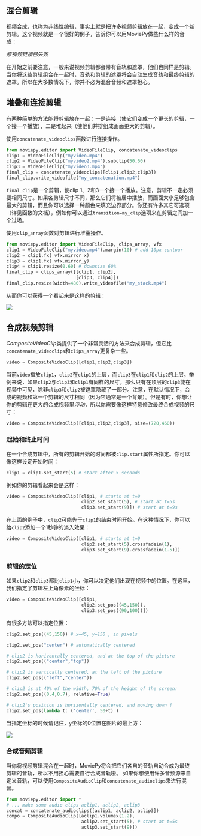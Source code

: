 ## 混合剪辑

视频合成，也称为非线性编辑，事实上就是把许多视频剪辑放在一起，变成一个新剪辑。这个视频就是一个很好的例子，告诉你可以用MoviePy做些什么样的合成：

*原视频链接已失效*

在开始之前要注意，一般来说视频剪辑都会带有音轨和遮罩，他们也同样是剪辑。当你将这些剪辑组合在一起时，音轨和剪辑的遮罩将会自动生成音轨和最终剪辑的遮罩。所以在大多数情况下，你并不必为混合音频和遮罩担心。

## 堆叠和连接剪辑

有两种简单的方法能将剪辑放在一起：一是连接（使它们变成一个更长的剪辑，一个接一个播放），二是堆起来（使他们并排组成画面更大的剪辑）。

使用`concatenate_videoclips`函数进行连接操作。

```python
from moviepy.editor import VideoFileClip, concatenate_videoclips
clip1 = VideoFileClip("myvideo.mp4")
clip2 = VideoFileClip("myvideo2.mp4").subclip(50,60)
clip3 = VideoFileClip("myvideo3.mp4")
final_clip = concatenate_videoclips([clip1,clip2,clip3])
final_clip.write_videofile("my_concatenation.mp4")
```

`final_clip`是一个剪辑，使clip 1、2和3一个接一个播放。注意，剪辑不一定必须要相同尺寸。如果各剪辑尺寸不同，那么它们将被居中播放，而画面大小足够包含最大的剪辑，而且你可以选择一种颜色来填充边界部分。你还有许多其它可选项（详见函数的文档），例如你可以通过`transition=my_clip`选项来在剪辑之间加一个过场。

使用`clip_array`函数对剪辑进行堆叠操作。

```python
from moviepy.editor import VideoFileClip, clips_array, vfx
clip1 = VideoFileClip("myvideo.mp4").margin(10) # add 10px contour
clip2 = clip1.fx( vfx.mirror_x)
clip3 = clip1.fx( vfx.mirror_y)
clip4 = clip1.resize(0.60) # downsize 60%
final_clip = clips_array([[clip1, clip2],
                          [clip3, clip4]])
final_clip.resize(width=480).write_videofile("my_stack.mp4")
```

从而你可以获得一个看起来是这样的剪辑：

![](http://zulko.github.io/moviepy/_images/stacked.jpeg)

## 合成视频剪辑

*CompositeVideoClip*类提供了一个非常灵活的方法来合成剪辑，但它比`concatenate_videoclips`和`clips_array`更复杂一些。

```python
video = CompositeVideoClip([clip1,clip2,clip3])
```

当前`video`播放`clip1`，`clip2`在`clip1`的上层，而`clip3`在`clip1`和`clip2`的上层。举例来说，如果`clip2`与`clip3`和`clip1`有同样的尺寸，那么只有在顶层的`clip3`能在视频中可见，除非`clip3`和`clip2`被遮罩隐藏了一部分。注意，在默认情况下，合成的视频和第一个剪辑的尺寸相同（因为它通常是一个背景）。但是有时，你想让你的剪辑在更大的合成视频里*浮动*，所以你需要像这样特意修改最终合成视频的尺寸：

```python
video = CompositeVideoClip([clip1,clip2,clip3], size=(720,460))
```

### 起始和终止时间

在一个合成剪辑中，所有的剪辑开始的时间都被`clip.start`属性所指定。你可以像这样设定开始时间：

```python
clip1 = clip1.set_start(5) # start after 5 seconds
```

例如你的剪辑看起来会是这样：

```python
video = CompositeVideoClip([clip1, # starts at t=0
                            clip2.set_start(5), # start at t=5s
                            clip3.set_start(9)]) # start at t=9s
```

在上面的例子中，`clip2`可能先于`clip1`的结束时间开始。在这种情况下，你可以给`clip2`添加一个1秒钟的淡入效果：

```python
video = CompositeVideoClip([clip1, # starts at t=0
                            clip2.set_start(5).crossfadein(1),
                            clip3.set_start(9).crossfadein(1.5)])
```

### 剪辑的定位

如果`clip2`和`clip3`都比`clip1`小，你可以决定他们出现在视频中的位置。在这里，我们指定了剪辑左上角像素的坐标：

```python
video = CompositeVideoClip([clip1,
                            clip2.set_pos((45,150)),
                            clip3.set_pos((90,100))])
```

有很多方法可以指定位置：

```python
clip2.set_pos((45,150)) # x=45, y=150 , in pixels

clip2.set_pos("center") # automatically centered

# clip2 is horizontally centered, and at the top of the picture
clip2.set_pos(("center","top"))

# clip2 is vertically centered, at the left of the picture
clip2.set_pos(("left","center"))

# clip2 is at 40% of the width, 70% of the height of the screen:
clip2.set_pos((0.4,0.7), relative=True)

# clip2's position is horizontally centered, and moving down !
clip2.set_pos(lambda t: ('center', 50+t) )
```

当指定坐标的时候请记住，`y`坐标的0位置在图片的最上方：

![](http://zulko.github.io/moviepy/_images/videoWH.jpeg)

### 合成音频剪辑

当你将视频剪辑混合在一起时，MoviePy将会把它们各自的音轨自动合成为最终剪辑的音轨，所以不用担心需要自行合成音轨啦。
如果你想使用许多音频源来自定义音轨，可以使用`CompositeAudioClip`和`concatenate_audioclips`来进行混音。

```python
from moviepy.editor import *
# ... make some audio clips aclip1, aclip2, aclip3
concat = concatenate_audioclips([aclip1, aclip2, aclip3])
compo = CompositeAudioClip([aclip1.volumex(1.2),
                            aclip2.set_start(5), # start at t=5s
                            aclip3.set_start(9)])
```
